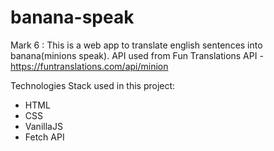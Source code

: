 # banana-speak

Mark 6 : This is a web app to translate english sentences into banana(minions speak).
API used from Fun Translations API - https://funtranslations.com/api/minion

Technologies Stack used in this project:

  * HTML
  * CSS
  * VanillaJS
  * Fetch API
